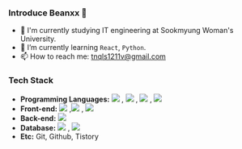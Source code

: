### Introduce Beanxx 👋

- 🔭 I'm currently studying IT engineering at Sookmyung Woman's University.
- 🌱 I’m currently learning ```React```, ```Python```.
- 📫 How to reach me: tnqls1211v@gmail.com

<h3>Tech Stack</h3>
<ul>
  <li><b>Programming Languages:</b> <img src="https://img.shields.io/badge/Javascript-F7DF1E?style=flat-square&logo=Javascript&logoColor=white"/></a>&nbsp, <img src="https://img.shields.io/badge/Python-3766AB?style=flat-square&logo=Python&logoColor=white"/></a>&nbsp, <img src="https://img.shields.io/badge/Java-007396?style=flat-square&logo=Java&logoColor=white"/></a>&nbsp,  <img src="https://img.shields.io/badge/C-A8B9CC?style=flat-square&logo=C&logoColor=white"/></a>&nbsp

  <li><b>Front-end:</b> <img src="https://img.shields.io/badge/React-61DAFB?style=flat-square&logo=React&logoColor=white"/></a>&nbsp,<img src="https://img.shields.io/badge/HTML-E34F26?style=flat-square&logo=HTML5&logoColor=white"/></a>&nbsp, <img src="https://img.shields.io/badge/CSS-1572B6?style=flat-square&logo=CSS3&logoColor=white"/></a>&nbsp

  <li><b>Back-end:</b> <img src="https://img.shields.io/badge/Flask-000000?style=flat-square&logo=Flask&logoColor=white"/></a>&nbsp

  <li><b>Database:</b> <img src="https://img.shields.io/badge/MySQL-4479A1?style=flat-square&logo=MySQL&logoColor=white"/></a>&nbsp, <img src="https://img.shields.io/badge/MongoDB-47A248?style=flat-square&logo=MongoDB&logoColor=white"/></a>&nbsp

  <li><b>Etc:</b> Git, Github, Tistory
</ul>


<!-- springboot img : <img src="https://img.shields.io/badge/SpringBoot-6DB33F?style=flat-square&logo=SpringBoot&logoColor=white"/></a>&nbsp,-->
